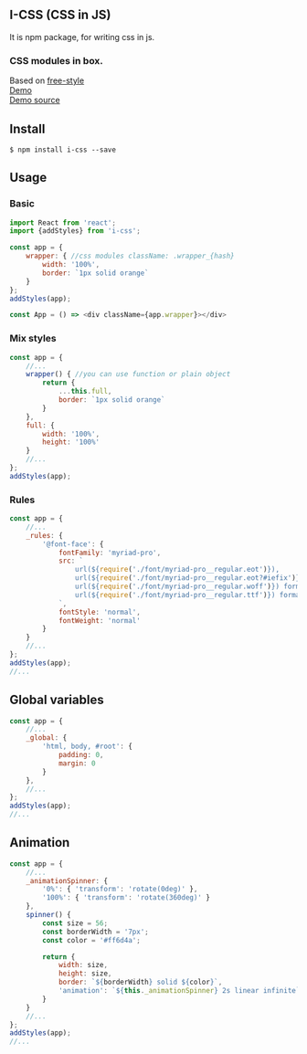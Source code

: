 ## I-CSS (CSS in JS)
It is npm package, for writing css in js.

### CSS modules in box.
Based on [free-style](https://github.com/blakeembrey/free-style)
<br />[Demo](https://irom-io.github.io/i-css/)
<br />[Demo source](https://github.com/irom-io/i-css/blob/master/src/examples/simple/app.js)

## Install

```
$ npm install i-css --save
```

## Usage

### Basic
```javascript
import React from 'react';
import {addStyles} from 'i-css';

const app = {
    wrapper: { //css modules className: .wrapper_{hash}
        width: '100%',
        border: `1px solid orange`
    }
};
addStyles(app);

const App = () => <div className={app.wrapper}></div>
```

### Mix styles
```javascript
const app = {
    //...
    wrapper() { //you can use function or plain object
        return {
            ...this.full,
            border: `1px solid orange`
        }
    },
    full: {
        width: '100%',
        height: '100%'
    }
    //...
};
addStyles(app);
```

### Rules
```javascript
const app = {
    //...
    _rules: {
        '@font-face': {
            fontFamily: 'myriad-pro',
            src: `
                url(${require('./font/myriad-pro__regular.eot')}), 
                url(${require('./font/myriad-pro__regular.eot?#iefix')}) format('embedded-opentype'),
                url(${require('./font/myriad-pro__regular.woff')}) format('woff'),
                url(${require('./font/myriad-pro__regular.ttf')}) format('truetype')
            `,
            fontStyle: 'normal',
            fontWeight: 'normal'
        }
    }
    //...
};
addStyles(app);
//...
```

## Global variables
```javascript
const app = {
    //...
    _global: {
        'html, body, #root': {
            padding: 0,
            margin: 0
        }
    },
    //...
};
addStyles(app);
//...
```

## Animation
```javascript
const app = {
    //...
    _animationSpinner: {
        '0%': { 'transform': 'rotate(0deg)' },
        '100%': { 'transform': 'rotate(360deg)' }
    },
    spinner() {
        const size = 56;
        const borderWidth = '7px';
        const color = '#ff6d4a';

        return {
            width: size,
            height: size,
            border: `${borderWidth} solid ${color}`,
            'animation': `${this._animationSpinner} 2s linear infinite`
        }
    }
    //...
};
addStyles(app);
//...
```